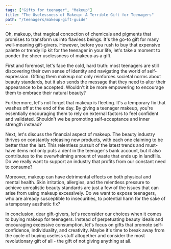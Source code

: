 ```yaml
---
tags: ["Gifts for teenager", "Makeup"]
title: "The Uselessness of Makeup: A Terrible Gift for Teenagers"
path: "/teenagers/makeup-gift-guide"
---
```


Oh, makeup, that magical concoction of chemicals and pigments that promises to transform us into flawless beings. It's the go-to gift for many well-meaning gift-givers. However, before you rush to buy that expensive palette or trendy lip kit for the teenager in your life, let's take a moment to ponder the sheer uselessness of makeup as a gift. 

First and foremost, let's face the cold, hard truth: most teenagers are still discovering their own sense of identity and navigating the world of self-expression. Gifting them makeup not only reinforces societal norms about beauty standards, but it also sends the message that they need to alter their appearance to be accepted. Wouldn't it be more empowering to encourage them to embrace their natural beauty?

Furthermore, let's not forget that makeup is fleeting. It's a temporary fix that washes off at the end of the day. By giving a teenager makeup, you're essentially encouraging them to rely on external factors to feel confident and validated. Shouldn't we be promoting self-acceptance and inner strength instead?

Next, let's discuss the financial aspect of makeup. The beauty industry thrives on constantly releasing new products, with each one claiming to be better than the last. This relentless pursuit of the latest trends and must-have items not only puts a dent in the teenager's bank account, but it also contributes to the overwhelming amount of waste that ends up in landfills. Do we really want to support an industry that profits from our constant need to consume?

Moreover, makeup can have detrimental effects on both physical and mental health. Skin irritation, allergies, and the relentless pressure to achieve unrealistic beauty standards are just a few of the issues that can arise from using makeup excessively. Do we want to expose teenagers, who are already susceptible to insecurities, to potential harm for the sake of a temporary aesthetic fix?

In conclusion, dear gift-givers, let's reconsider our choices when it comes to buying makeup for teenagers. Instead of perpetuating beauty ideals and encouraging excessive consumption, let's focus on gifts that promote self-confidence, individuality, and creativity. Maybe it's time to break away from the cycle of buying useless stuff altogether and consider the most revolutionary gift of all - the gift of not giving anything at all.